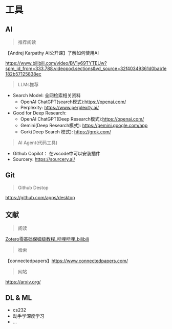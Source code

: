# 工具

## AI

> 推荐阅读

【Andrej Karpathy AI公开课】了解如何使用AI

https://www.bilibili.com/video/BV1y69TYTEUw?spm_id_from=333.788.videopod.sections&vd_source=32f40349361d0bab1e182b57125838ec

> LLMs推荐

- Search Model: 全网检索相关资料
  - OpenAI ChatGPT(search模式):https://openai.com/
  - Perplexity: https://www.perplexity.ai/
- Good for Deep Research:
  - OpenAI ChatGPT(Deep Research模式):https://openai.com/
  - Gemini(Deep Research模式): https://gemini.google.com/app
  - Gork(Deep Search 模式): https://grok.com/

> AI Agent(代码工具)

- Github Copilot： 在vscode中可以安装插件
- Sourcery: https://sourcery.ai/



## Git

> Github Destop

https://github.com/apps/desktop

## 文献

> 阅读

[Zotero零基础保姆级教程_哔哩哔哩_bilibili](https://www.bilibili.com/video/BV1o3411Q7JQ/?spm_id_from=333.337.search-card.all.click)

> 检索

【connectedpapers】https://www.connectedpapers.com/

> 网站

https://arxiv.org/



## DL & ML

- cs232
- 动手学深度学习
- ...
